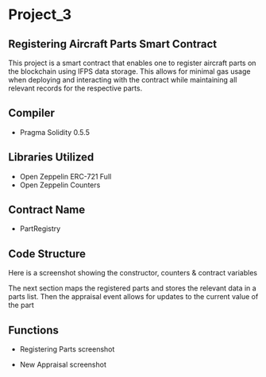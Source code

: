 # Project_3
## Registering Aircraft Parts Smart Contract
This project is a smart contract that enables one to register aircraft parts on the blockchain using IFPS data storage. This allows for minimal gas usage when deploying and interacting with the contract while maintaining all relevant records for the respective parts. <br>
## Compiler
- Pragma Solidity 0.5.5
## Libraries Utilized
- Open Zeppelin ERC-721 Full
- Open Zeppelin Counters

## Contract Name
- PartRegistry

## Code Structure
Here is a screenshot showing the constructor, counters & contract variables 


The next section maps the registered parts and stores the relevant data in a parts list. Then the appraisal event allows for updates to the current value of the part <br>

## Functions
- Registering Parts
screenshot

- New Appraisal
screenshot
